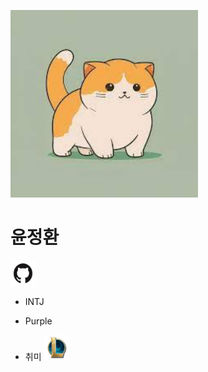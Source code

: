 <img src ="../img/yoon.jpeg" width ="300px" height="300px"></img>

# 윤정환

[<img src ="../img/github.png" width ="40px" height="40px"></img>](https://github.com/mongzino)

- INTJ

- Purple

- 취미 [<img src="../img/lol-logo.png" width="40px" height="40px"></img>](https://www.op.gg/summoners/kr/%EB%8C%80%20%EC%83%81%20%ED%98%81-2023)
